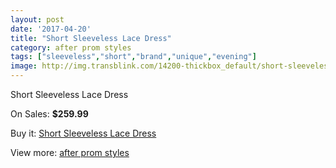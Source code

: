 ```yaml
---
layout: post
date: '2017-04-20'
title: "Short Sleeveless Lace Dress"
category: after prom styles
tags: ["sleeveless","short","brand","unique","evening"]
image: http://img.transblink.com/14200-thickbox_default/short-sleeveless-lace-dress.jpg
---
```

Short Sleeveless Lace Dress

On Sales: **$259.99**
<a href="https://www.transblink.com/en/after-prom-styles/4546-short-sleeveless-lace-dress.html"><amp-img layout="responsive" width="600" height="600" src="//img.transblink.com/14200-thickbox_default/short-sleeveless-lace-dress.jpg" alt="Short Sleeveless Lace Dress 0" /></a>
<a href="https://www.transblink.com/en/after-prom-styles/4546-short-sleeveless-lace-dress.html"><amp-img layout="responsive" width="600" height="600" src="//img.transblink.com/14203-thickbox_default/short-sleeveless-lace-dress.jpg" alt="Short Sleeveless Lace Dress 1" /></a>
<a href="https://www.transblink.com/en/after-prom-styles/4546-short-sleeveless-lace-dress.html"><amp-img layout="responsive" width="600" height="600" src="//img.transblink.com/14202-thickbox_default/short-sleeveless-lace-dress.jpg" alt="Short Sleeveless Lace Dress 2" /></a>
<a href="https://www.transblink.com/en/after-prom-styles/4546-short-sleeveless-lace-dress.html"><amp-img layout="responsive" width="600" height="600" src="//img.transblink.com/14201-thickbox_default/short-sleeveless-lace-dress.jpg" alt="Short Sleeveless Lace Dress 3" /></a>

Buy it: [Short Sleeveless Lace Dress](https://www.transblink.com/en/after-prom-styles/4546-short-sleeveless-lace-dress.html "Short Sleeveless Lace Dress")

View more: [after prom styles](https://www.transblink.com/en/55-after-prom-styles "after prom styles")